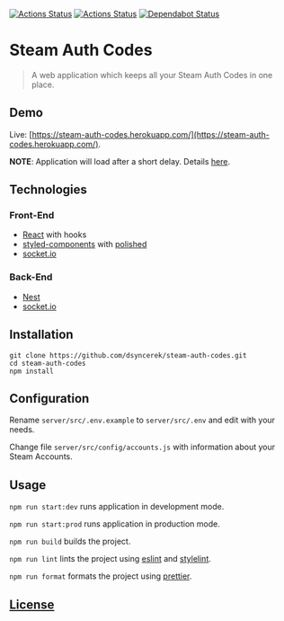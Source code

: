 [![Actions Status](https://github.com/dsyncerek/steam-auth-codes/workflows/ServerCI/badge.svg)](https://github.com/dsyncerek/steam-auth-codes/actions)
[![Actions Status](https://github.com/dsyncerek/steam-auth-codes/workflows/ClientCI/badge.svg)](https://github.com/dsyncerek/steam-auth-codes/actions)
[![Dependabot Status](https://api.dependabot.com/badges/status?host=github&repo=dsyncerek/steam-auth-codes)](https://dependabot.com)

# Steam Auth Codes

> A web application which keeps all your Steam Auth Codes in one place.

## Demo

Live: [https://steam-auth-codes.herokuapp.com/](https://steam-auth-codes.herokuapp.com/).

**NOTE**: Application will load after a short delay. Details [here](https://devcenter.heroku.com/articles/free-dyno-hours).

## Technologies

### Front-End

- [React](https://github.com/facebook/react) with hooks
- [styled-components](https://github.com/styled-components/styled-components) with [polished](https://github.com/styled-components/polished)
- [socket.io](https://github.com/socketio/socket.io-client)

### Back-End

- [Nest](https://github.com/nestjs/nest)
- [socket.io](https://github.com/socketio/socket.io)

## Installation

```
git clone https://github.com/dsyncerek/steam-auth-codes.git
cd steam-auth-codes
npm install
```

## Configuration

Rename `server/src/.env.example` to `server/src/.env` and edit with your needs.

Change file `server/src/config/accounts.js` with information about your Steam Accounts.

## Usage

`npm run start:dev` runs application in development mode.

`npm run start:prod` runs application in production mode.

`npm run build` builds the project.

`npm run lint` lints the project using [eslint](https://github.com/eslint/eslint) and [stylelint](https://github.com/stylelint/stylelint).

`npm run format` formats the project using [prettier](https://github.com/prettier/prettier).

## [License](LICENSE)
